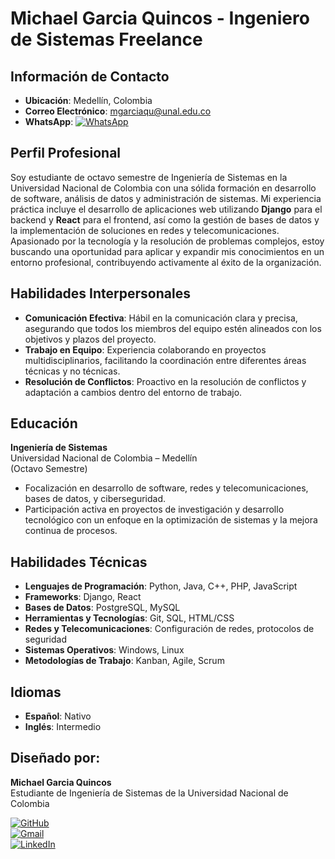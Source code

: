 # Michael Garcia Quincos - Ingeniero de Sistemas Freelance

## Información de Contacto
- **Ubicación**: Medellín, Colombia
- **Correo Electrónico**: [mgarciaqu@unal.edu.co](mailto:mgarciaqu@unal.edu.co)
- **WhatsApp**: [![WhatsApp](https://upload.wikimedia.org/wikipedia/commons/thumb/6/6b/WhatsApp.svg/400px-WhatsApp.svg.png)](https://wa.me/+573204504857)

## Perfil Profesional
Soy estudiante de octavo semestre de Ingeniería de Sistemas en la Universidad Nacional de Colombia con una sólida formación en desarrollo de software, análisis de datos y administración de sistemas. Mi experiencia práctica incluye el desarrollo de aplicaciones web utilizando **Django** para el backend y **React** para el frontend, así como la gestión de bases de datos y la implementación de soluciones en redes y telecomunicaciones. Apasionado por la tecnología y la resolución de problemas complejos, estoy buscando una oportunidad para aplicar y expandir mis conocimientos en un entorno profesional, contribuyendo activamente al éxito de la organización.

## Habilidades Interpersonales
- **Comunicación Efectiva**: Hábil en la comunicación clara y precisa, asegurando que todos los miembros del equipo estén alineados con los objetivos y plazos del proyecto.
- **Trabajo en Equipo**: Experiencia colaborando en proyectos multidisciplinarios, facilitando la coordinación entre diferentes áreas técnicas y no técnicas.
- **Resolución de Conflictos**: Proactivo en la resolución de conflictos y adaptación a cambios dentro del entorno de trabajo.

## Educación
**Ingeniería de Sistemas**  
Universidad Nacional de Colombia – Medellín  
(Octavo Semestre)  
- Focalización en desarrollo de software, redes y telecomunicaciones, bases de datos, y ciberseguridad.
- Participación activa en proyectos de investigación y desarrollo tecnológico con un enfoque en la optimización de sistemas y la mejora continua de procesos.

## Habilidades Técnicas
- **Lenguajes de Programación**: Python, Java, C++, PHP, JavaScript
- **Frameworks**: Django, React
- **Bases de Datos**: PostgreSQL, MySQL
- **Herramientas y Tecnologías**: Git, SQL, HTML/CSS
- **Redes y Telecomunicaciones**: Configuración de redes, protocolos de seguridad
- **Sistemas Operativos**: Windows, Linux
- **Metodologías de Trabajo**: Kanban, Agile, Scrum

## Idiomas
- **Español**: Nativo
- **Inglés**: Intermedio

## Diseñado por:
**Michael Garcia Quincos**  
Estudiante de Ingeniería de Sistemas de la Universidad Nacional de Colombia

[![GitHub](https://upload.wikimedia.org/wikipedia/commons/thumb/9/91/Octicons-mark-github.svg/400px-Octicons-mark-github.svg.png)](https://github.com/mgarciaqu)  
[![Gmail](https://upload.wikimedia.org/wikipedia/commons/thumb/7/7e/Gmail_icon_%282020%29.svg/400px-Gmail_icon_%282020%29.svg.png)](mailto:maicolgarciaquincos@gmail.com)  
[![LinkedIn](https://upload.wikimedia.org/wikipedia/commons/thumb/c/ca/LinkedIn_logo_initials.png/400px-LinkedIn_logo_initials.png)](https://www.linkedin.com/in/michael-garcia-quincos-579355324)
